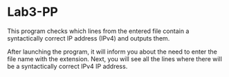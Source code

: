 # Lab3-PP
This program checks which lines from the entered file contain a syntactically correct IP address (IPv4) and outputs them.

After launching the program, it will inform you about the need to enter the file name with the extension. 
Next, you will see all the lines where there will be a syntactically correct IPv4 IP address.
